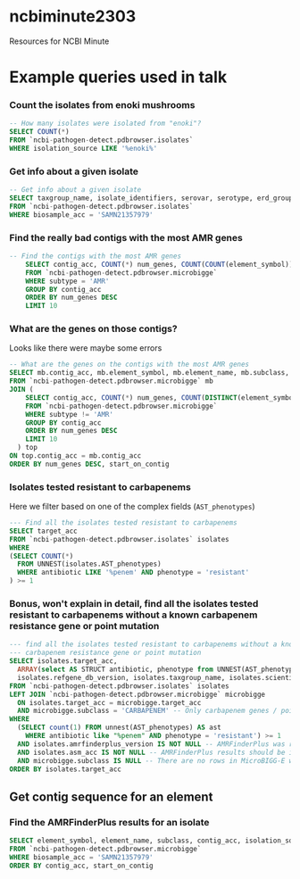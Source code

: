 
ncbiminute2303
=================

Resources for NCBI Minute

Example queries used in talk
=============================

### Count the isolates from enoki mushrooms
```sql
-- How many isolates were isolated from "enoki"?
SELECT COUNT(*)
FROM `ncbi-pathogen-detect.pdbrowser.isolates`
WHERE isolation_source LIKE '%enoki%'
```

### Get info about a given isolate
```sql
-- Get info about a given isolate
SELECT taxgroup_name, isolate_identifiers, serovar, serotype, erd_group, computed_types
FROM `ncbi-pathogen-detect.pdbrowser.isolates`
WHERE biosample_acc = 'SAMN21357979'
```

### Find the really bad contigs with the most AMR genes
```sql
-- Find the contigs with the most AMR genes
    SELECT contig_acc, COUNT(*) num_genes, COUNT(COUNT(element_symbol)) num_unique_genes 
    FROM `ncbi-pathogen-detect.pdbrowser.microbigge` 
    WHERE subtype = 'AMR'
    GROUP BY contig_acc
    ORDER BY num_genes DESC
    LIMIT 10
```

### What are the genes on those contigs?
Looks like there were maybe some errors 
```sql
-- What are the genes on the contigs with the most AMR genes
SELECT mb.contig_acc, mb.element_symbol, mb.element_name, mb.subclass, top.num_unique_genes, top.num_genes
FROM `ncbi-pathogen-detect.pdbrowser.microbigge` mb
JOIN (
    SELECT contig_acc, COUNT(*) num_genes, COUNT(DISTINCT(element_symbol)) num_unique_genes 
    FROM `ncbi-pathogen-detect.pdbrowser.microbigge` 
    WHERE subtype != 'AMR'
    GROUP BY contig_acc
    ORDER BY num_genes DESC
    LIMIT 10
  ) top 
ON top.contig_acc = mb.contig_acc
ORDER BY num_genes DESC, start_on_contig
```

### Isolates tested resistant to carbapenems
Here we filter based on one of the complex fields (`AST_phenotypes`)
```sql
--- Find all the isolates tested resistant to carbapenems
SELECT target_acc
FROM `ncbi-pathogen-detect.pdbrowser.isolates` isolates
WHERE
(SELECT COUNT(*)
  FROM UNNEST(isolates.AST_phenotypes)
  WHERE antibiotic LIKE '%penem' AND phenotype = 'resistant'
) >= 1
```

### Bonus, won't explain in detail, find all the isolates tested resistant to carbapenems without a known carbapenem resistance gene or point mutation
```sql
--- find all the isolates tested resistant to carbapenems without a known 
--- carbapenem resistance gene or point mutation
SELECT isolates.target_acc,
  ARRAY(select AS STRUCT antibiotic, phenotype from UNNEST(AST_phenotypes) WHERE  antibiotic LIKE "%penem") AST,
  isolates.refgene_db_version, isolates.taxgroup_name, isolates.scientific_name
FROM `ncbi-pathogen-detect.pdbrowser.isolates` isolates
LEFT JOIN `ncbi-pathogen-detect.pdbrowser.microbigge` microbigge
  ON isolates.target_acc = microbigge.target_acc
  AND microbigge.subclass = 'CARBAPENEM' -- Only carbapenem genes / point mutations
WHERE
  (SELECT count(1) FROM unnest(AST_phenotypes) AS ast
    WHERE antibiotic like "%penem" AND phenotype = 'resistant') >= 1
  AND isolates.amrfinderplus_version IS NOT NULL -- AMRFinderPlus was run on this target
  AND isolates.asm_acc IS NOT NULL -- AMRFinderPlus results should be in MicroBIGG-E because assembly is public
  AND microbigge.subclass IS NULL -- There are no rows in MicroBIGG-E with subclass = CARBAPENEM
ORDER BY isolates.target_acc
```
Get contig sequence for an element
----------------------------------

### Find the AMRFinderPlus results for an isolate
```sql
SELECT element_symbol, element_name, subclass, contig_acc, isolation_source, contig_url
FROM `ncbi-pathogen-detect.pdbrowser.microbigge`
WHERE biosample_acc = 'SAMN21357979'
ORDER BY contig_acc, start_on_contig
```
